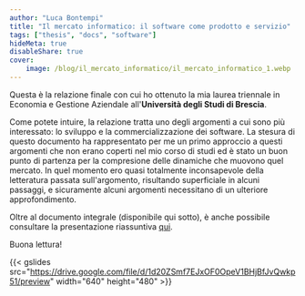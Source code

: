```yaml
---
author: "Luca Bontempi"
title: "Il mercato informatico: il software come prodotto e servizio"
tags: ["thesis", "docs", "software"]
hideMeta: true
disableShare: true
cover:
    image: /blog/il_mercato_informatico/il_mercato_informatico_1.webp
---
```


Questa è la relazione finale con cui ho ottenuto la mia laurea triennale in Economia e Gestione Aziendale all'**Università degli Studi di Brescia**.  

Come potete intuire, la relazione tratta uno degli argomenti a cui sono più interessato: lo sviluppo e la commercializzazione dei software. La stesura di questo documento ha rappresentato per me un primo approccio a questi argomenti che non erano coperti nel mio corso di studi ed è stato un buon punto di partenza per la compresione delle dinamiche che muovono quel mercato. In quel momento ero quasi totalmente inconsapevole della letteratura passata sull'argomento, risultando superficiale in alcuni passaggi, e sicuramente alcuni argomenti necessitano di un ulteriore approfondimento.

Oltre al documento integrale (disponibile qui sotto), è anche possibile consultare la presentazione riassuntiva [qui](https://drive.google.com/file/d/1ZRlFalP4vVo2xhBrRofHfawbo5zWem9Z/preview "Presentazione").

Buona lettura!

{{< gslides src="https://drive.google.com/file/d/1d20ZSmf7EJxOF0OpeV1BHjBfJvQwkp51/preview" width="640" height="480" >}}